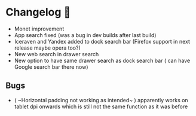 # Changelog 🎉

- Monet improvement 
- App search fixed (was a bug in dev builds after last build)
- Iceraven and Yandex added to dock search bar (Firefox support in next release maybe opera too?) 
- New web search in drawer search
- New option to have same drawer search as dock search bar ( can have Google search bar there now)

## Bugs 

- ( ~Horizontal padding not working as intended~ ) apparently works on tablet dpi onwards which is still not the same function as it was before 
